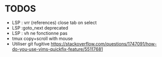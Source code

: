 # TODOS
- LSP : vrr (references) close tab on select
- LSP :goto_next deprecated
- LSP : vh ne fonctionne pas
- tmux copy+scroll with mouse
- Utiliser git fugitive
https://stackoverflow.com/questions/1747091/how-do-you-use-vims-quickfix-feature/55117681
